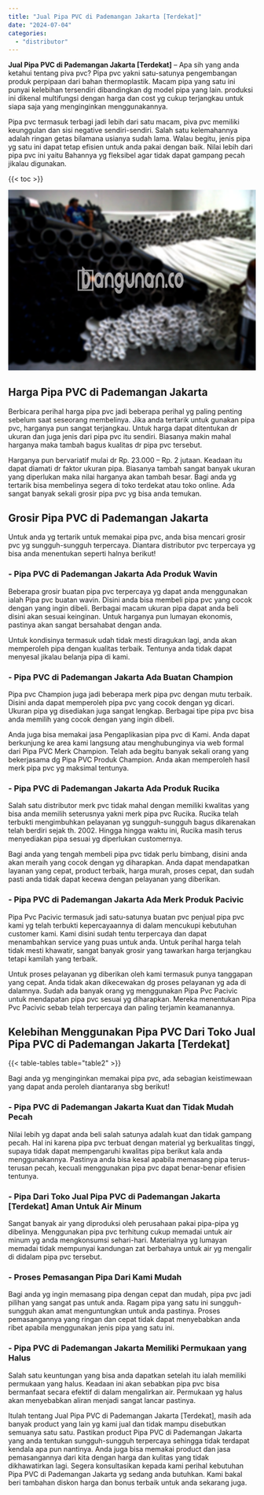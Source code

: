```yaml
---
title: "Jual Pipa PVC di Pademangan Jakarta [Terdekat]"
date: "2024-07-04"
categories: 
  - "distributor"
---
```


**Jual Pipa PVC di Pademangan Jakarta \[Terdekat\]** – Apa sih yang anda ketahui tentang piva pvc? Pipa pvc yakni satu-satunya pengembangan produk perpipaan dari bahan thermoplastik. Macam pipa yang satu ini punyai kelebihan tersendiri dibandingkan dg model pipa yang lain. produksi ini dikenal multifungsi dengan harga dan cost yg cukup terjangkau untuk siapa saja yang menginginkan menggunakannya.

Pipa pvc termasuk terbagi jadi lebih dari satu macam, piva pvc memiliki keunggulan dan sisi negative sendiri-sendiri. Salah satu kelemahannya adalah ringan getas bilamana usianya sudah lama. Walau begitu, jenis pipa yg satu ini dapat tetap efisien untuk anda pakai dengan baik. Nilai lebih dari pipa pvc ini yaitu Bahannya yg fleksibel agar tidak dapat gampang pecah jikalau digunakan.

{{< toc >}}

![Jual Pipa PVC di Pademangan Jakarta [Terdekat]](/images/jaul-pipa-pvc-10.png)

## Harga Pipa PVC di Pademangan Jakarta

Berbicara perihal harga pipa pvc jadi beberapa perihal yg paling penting sebelum saat seseorang membelinya. Jika anda tertarik untuk gunakan pipa pvc, harganya pun sangat terjangkau. Untuk harga dapat ditentukan dr ukuran dan juga jenis dari pipa pvc itu sendiri. Biasanya makin mahal harganya maka tambah bagus kualitas dr pipa pvc tersebut.

Harganya pun bervariatif mulai dr Rp. 23.000 – Rp. 2 jutaan. Keadaan itu dapat diamati dr faktor ukuran pipa. Biasanya tambah sangat banyak ukuran yang diperlukan maka nilai harganya akan tambah besar. Bagi anda yg tertarik bisa membelinya segera di toko terdekat atau toko online. Ada sangat banyak sekali grosir pipa pvc yg bisa anda temukan.

## Grosir Pipa PVC di Pademangan Jakarta

Untuk anda yg tertarik untuk memakai pipa pvc, anda bisa mencari grosir pvc yg sungguh-sungguh terpercaya. Diantara distributor pvc terpercaya yg bisa anda menentukan seperti halnya berikut!

### \- Pipa PVC di Pademangan Jakarta Ada Produk Wavin

Beberapa grosir buatan pipa pvc terpercaya yg dapat anda menggunakan ialah Pipa pvc buatan wavin. Disini anda bisa membeli pipa pvc yang cocok dengan yang ingin dibeli. Berbagai macam ukuran pipa dapat anda beli disini akan sesuai keinginan. Untuk harganya pun lumayan ekonomis, pastinya akan sangat bersahabat dengan anda.

Untuk kondisinya termasuk udah tidak mesti diragukan lagi, anda akan memperoleh pipa dengan kualitas terbaik. Tentunya anda tidak dapat menyesal jikalau belanja pipa di kami.

### \- Pipa PVC di Pademangan Jakarta Ada Buatan Champion

Pipa pvc Champion juga jadi beberapa merk pipa pvc dengan mutu terbaik. Disini anda dapat memperoleh pipa pvc yang cocok dengan yg dicari. Ukuran pipa yg disediakan juga sangat lengkap. Berbagai tipe pipa pvc bisa anda memilih yang cocok dengan yang ingin dibeli.

Anda juga bisa memakai jasa Pengaplikasian pipa pvc di Kami. Anda dapat berkunjung ke area kami langsung atau menghubunginya via web formal dari Pipa PVC Merk Champion. Telah ada begitu banyak sekali orang yang bekerjasama dg Pipa PVC Produk Champion. Anda akan memperoleh hasil merk pipa pvc yg maksimal tentunya.

### \- Pipa PVC di Pademangan Jakarta Ada Produk Rucika

Salah satu distributor merk pvc tidak mahal dengan memiliki kwalitas yang bisa anda memilih seterusnya yakni merk pipa pvc Rucika. Rucika telah terbukti mengimbuhkan pelayanan yg sungguh-sungguh bagus dikarenakan telah berdiri sejak th. 2002. Hingga hingga waktu ini, Rucika masih terus menyediakan pipa sesuai yg diperlukan customernya.

Bagi anda yang tengah membeli pipa pvc tidak perlu bimbang, disini anda akan meraih yang cocok dengan yg diharapkan. Anda dapat mendapatkan layanan yang cepat, product terbaik, harga murah, proses cepat, dan sudah pasti anda tidak dapat kecewa dengan pelayanan yang diberikan.

### \- Pipa PVC di Pademangan Jakarta Ada Merk Produk Pacivic

Pipa Pvc Pacivic termasuk jadi satu-satunya buatan pvc penjual pipa pvc kami yg telah terbukti kepercayaannya di dalam mencukupi kebutuhan customer kami. Kami disini sudah tentu terpercaya dan dapat menambahkan service yang puas untuk anda. Untuk perihal harga telah tidak mesti khawatir, sangat banyak grosir yang tawarkan harga terjangkau tetapi kamilah yang terbaik.

Untuk proses pelayanan yg diberikan oleh kami termasuk punya tanggapan yang cepat. Anda tidak akan dikecewakan dg proses pelayanan yg ada di dalamnya. Sudah ada banyak orang yg menggunakan Pipa Pvc Pacivic untuk mendapatan pipa pvc sesuai yg diharapkan. Mereka menentukan Pipa Pvc Pacivic sebab telah terpercaya dan paling terjamin keamanannya.

## Kelebihan Menggunakan Pipa PVC Dari Toko Jual Pipa PVC di Pademangan Jakarta \[Terdekat\]

{{< table-tables table="table2" >}}

Bagi anda yg menginginkan memakai pipa pvc, ada sebagian keistimewaan yang dapat anda peroleh diantaranya sbg berikut!

### \- Pipa PVC di Pademangan Jakarta Kuat dan Tidak Mudah Pecah

Nilai lebih yg dapat anda beli salah satunya adalah kuat dan tidak gampang pecah. Hal ini karena pipa pvc terbuat dengan material yg berkualitas tinggi, supaya tidak dapat mempengaruhi kwalitas pipa berikut kala anda menggunakannya. Pastinya anda bisa kesal apabila memasang pipa terus-terusan pecah, kecuali menggunakan pipa pvc dapat benar-benar efisien tentunya.

### \- Pipa Dari Toko Jual Pipa PVC di Pademangan Jakarta \[Terdekat\] Aman Untuk Air Minum

Sangat banyak air yang diproduksi oleh perusahaan pakai pipa-pipa yg dibelinya. Menggunakan pipa pvc terhitung cukup memadai untuk air minum yg anda mengkonsumsi sehari-hari. Materialnya yg lumayan memadai tidak mempunyai kandungan zat berbahaya untuk air yg mengalir di didalam pipa pvc tersebut.

### \- Proses Pemasangan Pipa Dari Kami Mudah

Bagi anda yg ingin memasang pipa dengan cepat dan mudah, pipa pvc jadi pilihan yang sangat pas untuk anda. Ragam pipa yang satu ini sungguh-sungguh akan amat menguntungkan untuk anda pastinya. Proses pemasangannya yang ringan dan cepat tidak dapat menyebabkan anda ribet apabila menggunakan jenis pipa yang satu ini.

### \- Pipa PVC di Pademangan Jakarta Memiliki Permukaan yang Halus

Salah satu keuntungan yang bisa anda dapatkan setelah itu ialah memiliki permukaan yang halus. Keadaan ini akan sebabkan pipa pvc bisa bermanfaat secara efektif di dalam mengalirkan air. Permukaan yg halus akan menyebabkan aliran menjadi sangat lancar pastinya.

Itulah tentang Jual Pipa PVC di Pademangan Jakarta \[Terdekat\], masih ada banyak product yang lain yg kami jual dan tidak mampu disebutkan semuanya satu satu. Pastikan product Pipa PVC di Pademangan Jakarta yang anda tentukan sungguh-sungguh terpercaya sehingga tidak terdapat kendala apa pun nantinya. Anda juga bisa memakai product dan jasa pemasangannya dari kita dengan harga dan kulitas yang tidak dikhawatirkan lagi. Segera konsultasikan kepada kami perihal kebutuhan Pipa PVC di Pademangan Jakarta yg sedang anda butuhkan. Kami bakal beri tambahan diskon harga dan bonus terbaik untuk anda sekarang juga.
